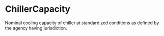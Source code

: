 ChillerCapacity
===============

Nominal cooling capacity of chiller at standardized conditions as defined by the agency having jurisdiction.
